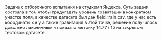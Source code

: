 Задача с отборочного испытания на студкемп Яндекса.
Суть задачи состояла в том чтобы предугадать уровень гравитации в конкретном участке поля, в качестве датасета был дан field_train.csv, где у нас есть координаты x и y а также гравитация в этой точке, решение получилось довольно лаконичным и показало метрику 14.77 / 15 на закрытом тестовом датасете.

